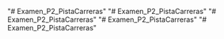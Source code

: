 "# Examen_P2_PistaCarreras" 
"# Examen_P2_PistaCarreras" 
"# Examen_P2_PistaCarreras" 
"# Examen_P2_PistaCarreras" 
"# Examen_P2_PistaCarreras" 

